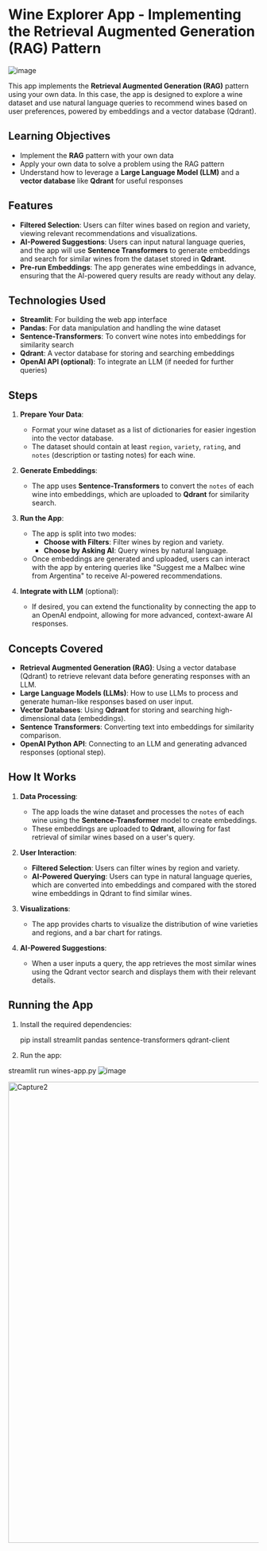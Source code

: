 # Wine Explorer App - Implementing the Retrieval Augmented Generation (RAG) Pattern
![image](https://github.com/user-attachments/assets/0f7a48ff-084c-48d9-bc99-aa21b4bdcb89)

This app implements the **Retrieval Augmented Generation (RAG)** pattern using your own data. In this case, the app is designed to explore a wine dataset and use natural language queries to recommend wines based on user preferences, powered by embeddings and a vector database (Qdrant).

## Learning Objectives

- Implement the **RAG** pattern with your own data
- Apply your own data to solve a problem using the RAG pattern
- Understand how to leverage a **Large Language Model (LLM)** and a **vector database** like **Qdrant** for useful responses

## Features

- **Filtered Selection**: Users can filter wines based on region and variety, viewing relevant recommendations and visualizations.
- **AI-Powered Suggestions**: Users can input natural language queries, and the app will use **Sentence Transformers** to generate embeddings and search for similar wines from the dataset stored in **Qdrant**.
- **Pre-run Embeddings**: The app generates wine embeddings in advance, ensuring that the AI-powered query results are ready without any delay.

## Technologies Used

- **Streamlit**: For building the web app interface
- **Pandas**: For data manipulation and handling the wine dataset
- **Sentence-Transformers**: To convert wine notes into embeddings for similarity search
- **Qdrant**: A vector database for storing and searching embeddings
- **OpenAI API (optional)**: To integrate an LLM (if needed for further queries)

## Steps

1. **Prepare Your Data**: 
   - Format your wine dataset as a list of dictionaries for easier ingestion into the vector database.
   - The dataset should contain at least `region`, `variety`, `rating`, and `notes` (description or tasting notes) for each wine.

2. **Generate Embeddings**:
   - The app uses **Sentence-Transformers** to convert the `notes` of each wine into embeddings, which are uploaded to **Qdrant** for similarity search.

3. **Run the App**:
   - The app is split into two modes:
     - **Choose with Filters**: Filter wines by region and variety.
     - **Choose by Asking AI**: Query wines by natural language.
   - Once embeddings are generated and uploaded, users can interact with the app by entering queries like "Suggest me a Malbec wine from Argentina" to receive AI-powered recommendations.

4. **Integrate with LLM** (optional):
   - If desired, you can extend the functionality by connecting the app to an OpenAI endpoint, allowing for more advanced, context-aware AI responses.

## Concepts Covered

- **Retrieval Augmented Generation (RAG)**: Using a vector database (Qdrant) to retrieve relevant data before generating responses with an LLM.
- **Large Language Models (LLMs)**: How to use LLMs to process and generate human-like responses based on user input.
- **Vector Databases**: Using **Qdrant** for storing and searching high-dimensional data (embeddings).
- **Sentence Transformers**: Converting text into embeddings for similarity comparison.
- **OpenAI Python API**: Connecting to an LLM and generating advanced responses (optional step).

## How It Works

1. **Data Processing**:
   - The app loads the wine dataset and processes the `notes` of each wine using the **Sentence-Transformer** model to create embeddings.
   - These embeddings are uploaded to **Qdrant**, allowing for fast retrieval of similar wines based on a user's query.

2. **User Interaction**:
   - **Filtered Selection**: Users can filter wines by region and variety.
   - **AI-Powered Querying**: Users can type in natural language queries, which are converted into embeddings and compared with the stored wine embeddings in Qdrant to find similar wines.

3. **Visualizations**:
   - The app provides charts to visualize the distribution of wine varieties and regions, and a bar chart for ratings.

4. **AI-Powered Suggestions**:
   - When a user inputs a query, the app retrieves the most similar wines using the Qdrant vector search and displays them with their relevant details.

## Running the App

1. Install the required dependencies:

  
   pip install streamlit pandas sentence-transformers qdrant-client
   
2. Run the app:


streamlit run wines-app.py
![image](https://github.com/user-attachments/assets/8b036628-50da-4ffb-b9cc-68c8a91cf23c)

<img width="928" alt="Capture2" src="https://github.com/user-attachments/assets/769dfd6a-751e-45f0-b8fc-90f0df712a87" />

